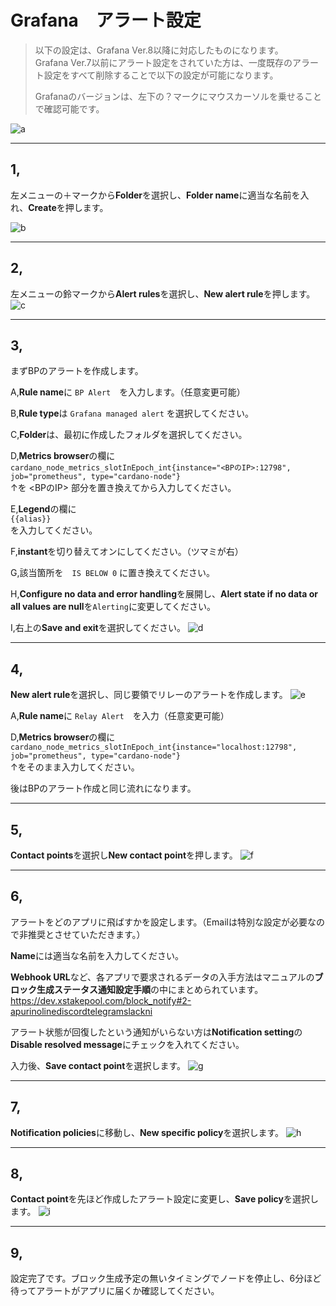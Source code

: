 # Grafana　アラート設定

>以下の設定は、Grafana Ver.8以降に対応したものになります。  
>Grafana Ver.7以前にアラート設定をされていた方は、一度既存のアラート設定をすべて削除することで以下の設定が可能になります。
>
>Grafanaのバージョンは、左下の？マークにマウスカーソルを乗せることで確認可能です。

![a](https://user-images.githubusercontent.com/69729884/167123041-fef2d449-6df7-44cf-b726-0a00adfca169.png)


___
## 1,
左メニューの＋マークから**Folder**を選択し、**Folder name**に適当な名前を入れ、**Create**を押します。 

![b](https://user-images.githubusercontent.com/69729884/167106893-ec26c6de-2e02-4b53-b5d1-ef04fae0f52a.png)


___
## 2,
左メニューの鈴マークから**Alert rules**を選択し、**New alert rule**を押します。
![c](https://user-images.githubusercontent.com/69729884/167109229-a2fb373d-58d9-4f57-af95-f35995f0acf8.png)


___
## 3,
まずBPのアラートを作成します。
  
  
A,**Rule name**に `BP Alert`　を入力します。（任意変更可能）

B,**Rule type**は `Grafana managed alert` を選択してください。

C,**Folder**は、最初に作成したフォルダを選択してください。

D,**Metrics browser**の欄に  
```cardano_node_metrics_slotInEpoch_int{instance="<BPのIP>:12798", job="prometheus", type="cardano-node"}```  
↑を <BPのIP> 部分を置き換えてから入力してください。

E,**Legend**の欄に  
```{{alias}}```  
を入力してください。

F,**instant**を切り替えてオンにしてください。（ツマミが右）

G,該当箇所を　`IS BELOW 0` に置き換えてください。

H,**Configure no data and error handling**を展開し、**Alert state if no data or all values are null**を`Alerting`に変更してください。

I,右上の**Save and exit**を選択してください。
![d](https://user-images.githubusercontent.com/69729884/167117913-4fa5950b-3ccd-45d3-aa25-c1fe1102394d.png)


___
## 4,
**New alert rule**を選択し、同じ要領でリレーのアラートを作成します。
![e](https://user-images.githubusercontent.com/69729884/167115017-3abc90d7-6113-4ff4-aa51-55beb7a3d944.png)

A,**Rule name**に `Relay Alert`　を入力（任意変更可能）

D,**Metrics browser**の欄に  
```cardano_node_metrics_slotInEpoch_int{instance="localhost:12798", job="prometheus", type="cardano-node"}```  
↑をそのまま入力してください。

後はBPのアラート作成と同じ流れになります。


___
## 5,
**Contact points**を選択し**New contact point**を押します。
![f](https://user-images.githubusercontent.com/69729884/167119874-fca808dd-62cc-4e39-88ef-93ad54e34860.png)


___
## 6,
アラートをどのアプリに飛ばすかを設定します。（Emailは特別な設定が必要なので非推奨とさせていただきます。）

**Name**には適当な名前を入力してください。

**Webhook URL**など、各アプリで要求されるデータの入手方法はマニュアルの**ブロック生成ステータス通知設定手順**の中にまとめられています。
https://dev.xstakepool.com/block_notify#2-apurinolinediscordtelegramslackni

アラート状態が回復したという通知がいらない方は**Notification setting**の**Disable resolved message**にチェックを入れてください。

入力後、**Save contact point**を選択します。 
![g](https://user-images.githubusercontent.com/69729884/167127345-fac37479-0f33-4134-a6d3-22d1395340a7.png)

___
## 7,
**Notification policies**に移動し、**New specific policy**を選択します。
![h](https://user-images.githubusercontent.com/69729884/167121003-a5f91553-1316-4991-b220-4c777fabb6af.png)


___
## 8, 
**Contact point**を先ほど作成したアラート設定に変更し、**Save policy**を選択します。
![i](https://user-images.githubusercontent.com/69729884/167121198-e232a5a6-c23f-4bf2-aba6-0bb71ba94f68.png)


___
## 9,
設定完了です。ブロック生成予定の無いタイミングでノードを停止し、6分ほど待ってアラートがアプリに届くか確認してください。
